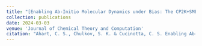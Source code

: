 ```yaml
---
title: "[Enabling Ab-Initio Molecular Dynamics under Bias: The CP2K+SMEAGOL Interface for Integrating Density Functional Theory and Non-Equilibrium Green Functions](https://doi.org/10.48550/arXiv.2406.11494)"
collection: publications
date: 2024-03-03
venue: 'Journal of Chemical Theory and Computation'
citation: "Ahart, C. S., Chulkov, S. K. & Cucinotta, C. S. Enabling Ab-Initio Molecular Dynamics under Bias: The CP2K+SMEAGOL Interface for Integrating Density Functional Theory and Non-Equilibrium Green Functions. J. Chem. Theory Comput. 2024 (accepted)."
---
```

